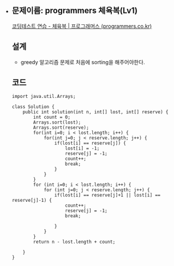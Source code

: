 - ## 문제이름: programmers 체육복(Lv1)

  [코딩테스트 연습 - 체육복 | 프로그래머스 (programmers.co.kr)](https://programmers.co.kr/learn/courses/30/lessons/42862?language=java)

  ## 설계

  - greedy 알고리즘 문제로 처음에 sorting을 해주어야한다.
  ## 코드
  
  ```
  import java.util.Arrays;
  
  class Solution {
      public int solution(int n, int[] lost, int[] reserve) {
          int count = 0;
          Arrays.sort(lost);
          Arrays.sort(reserve);
          for(int i=0; i < lost.length; i++) {
              for(int j=0; j < reserve.length; j++) {
                  if(lost[i] == reserve[j]) {
                      lost[i] = -1;
                      reserve[j] = -1;
                      count++;
                      break;
                  }
              }
          }
          for (int i=0; i < lost.length; i++) {
              for (int j=0; j < reserve.length; j++) {
                  if(lost[i] == reserve[j]+1 || lost[i] == reserve[j]-1) {
                      count++;
                      reserve[j] = -1;
                      break;
  
                  }
              }
          }
          return n - lost.length + count;
  
      }
  }
  ```
